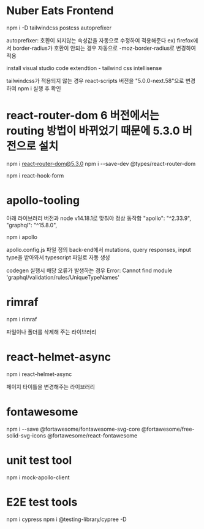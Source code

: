 # Nuber Eats Frontend

npm i -D tailwindcss postcss autoprefixer

autoprefixer: 호환이 되지않는 속성값을 자동으로 수정하여 적용해준다
ex) firefox에서 border-radius가 호환이 안되는 경우 자동으로 -moz-border-radius로 변경하여 적용

install visual studio code extendtion - tailwind css intellisense

tailwindcss가 적용되지 않는 경우 react-scripts 버전을 "5.0.0-next.58"으로 변경하여 npm i 실행 후 확인

# react-router-dom 6 버전에서는 routing 방법이 바뀌었기 때문에 5.3.0 버전으로 설치

npm i react-router-dom@5.3.0 
npm i --save-dev @types/react-router-dom

npm i react-hook-form

# apollo-tooling
아래 라이브러리 버전과 node v14.18.1로 맞춰야 정상 동작함
"apollo": "^2.33.9",
"graphql": "^15.8.0",

npm i apollo

apollo.config.js 파일 정의
back-end에서 mutations, query responses, input type을 받아와서 typescript 파일로 자동 생성

codegen 실행시 해당 오류가 발생하는 경우
Error: Cannot find module 'graphql/validation/rules/UniqueTypeNames'

# rimraf
npm i rimraf

파일이나 폴더를 삭제해 주는 라이브러리

# react-helmet-async
npm i react-helmet-async

페이지 타이틀을 변경해주는 라이브러리

# fontawesome
npm i --save @fortawesome/fontawesome-svg-core @fortawesome/free-solid-svg-icons @fortawesome/react-fontawesome

# unit test tool
npm i mock-apollo-client

# E2E test tools
npm i cypress 
npm i @testing-library/cypree -D


